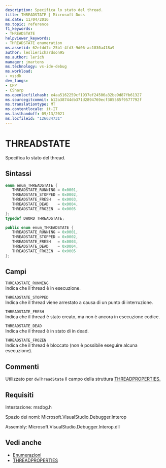 ```yaml
---
description: Specifica lo stato del thread.
title: THREADSTATE | Microsoft Docs
ms.date: 11/04/2016
ms.topic: reference
f1_keywords:
- THREADSTATE
helpviewer_keywords:
- THREADSTATE enumeration
ms.assetid: 62efdd7c-25b1-4fd3-9d06-ac1830a418a9
author: leslierichardson95
ms.author: lerich
manager: jmartens
ms.technology: vs-ide-debug
ms.workload:
- vssdk
dev_langs:
- CPP
- CSharp
ms.openlocfilehash: e4aa5162259cf1937ef24506a32be9d87fb61327
ms.sourcegitcommit: b12a38744db371d2894769ecf305585f9577792f
ms.translationtype: MT
ms.contentlocale: it-IT
ms.lasthandoff: 09/13/2021
ms.locfileid: "126634731"
---
```

# <a name="threadstate"></a>THREADSTATE
Specifica lo stato del thread.

## <a name="syntax"></a>Sintassi

```cpp
enum enum_THREADSTATE { 
   THREADSTATE_RUNNING = 0x0001,
   THREADSTATE_STOPPED = 0x0002,
   THREADSTATE_FRESH   = 0x0003,
   THREADSTATE_DEAD    = 0x0004,
   THREADSTATE_FROZEN  = 0x0005
};
typedef DWORD THREADSTATE;
```

```csharp
public enum enum_THREADSTATE { 
   THREADSTATE_RUNNING = 0x0001,
   THREADSTATE_STOPPED = 0x0002,
   THREADSTATE_FRESH   = 0x0003,
   THREADSTATE_DEAD    = 0x0004,
   THREADSTATE_FROZEN  = 0x0005
};
```

## <a name="fields"></a>Campi
 `THREADSTATE_RUNNING`\
 Indica che il thread è in esecuzione.

 `THREADSTATE_STOPPED`\
 Indica che il thread viene arrestato a causa di un punto di interruzione.

 `THREADSTATE_FRESH`\
 Indica che il thread è stato creato, ma non è ancora in esecuzione codice.

 `THREADSTATE_DEAD`\
 Indica che il thread è in stato di in dead.

 `THREADSTATE_FROZEN`\
 Indica che il thread è bloccato (non è possibile eseguire alcuna esecuzione).

## <a name="remarks"></a>Commenti
 Utilizzato per `dwThreadState` il campo della struttura [THREADPROPERTIES.](../../../extensibility/debugger/reference/threadproperties.md)

## <a name="requirements"></a>Requisiti
 Intestazione: msdbg.h

 Spazio dei nomi: Microsoft.VisualStudio.Debugger.Interop

 Assembly: Microsoft.VisualStudio.Debugger.Interop.dll

## <a name="see-also"></a>Vedi anche
- [Enumerazioni](../../../extensibility/debugger/reference/enumerations-visual-studio-debugging.md)
- [THREADPROPERTIES](../../../extensibility/debugger/reference/threadproperties.md)
